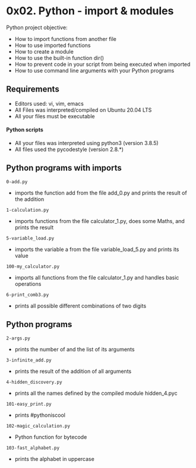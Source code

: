# 0x02. Python - import & modules
Python project objective:

- How to import functions from another file
- How to use imported functions
- How to create a module
- How to use the built-in function dir()
- How to prevent code in your script from being executed when imported
- How to use command line arguments with your Python programs

## Requirements
- Editors used: vi, vim, emacs
- All Files was  interpreted/compiled on Ubuntu 20.04 LTS 
- All your files must be executable

#### Python scripts
- All your files was interpreted using python3 (version 3.8.5)
- All files used the pycodestyle (version 2.8.*)



## Python programs with imports
`0-add.py`

-  imports the function add from the file add_0.py and prints the result of the addition

`1-calculation.py`

-  imports functions from the file calculator_1.py, does some Maths, and prints the result

`5-variable_load.py`

-  imports the variable a from the file variable_load_5.py and prints its value

`100-my_calculator.py`

-  imports all functions from the file calculator_1.py and handles basic operations

`6-print_comb3.py`

- prints all possible different combinations of two digits


## Python programs

`2-args.py`

-  prints the number of and the list of its arguments

`3-infinite_add.py `

-  prints the result of the addition of all arguments

`4-hidden_discovery.py`

-  prints all the names defined by the compiled module hidden_4.pyc

`101-easy_print.py `

-  prints #pythoniscool

`102-magic_calculation.py`

- Python function for bytecode

`103-fast_alphabet.py`

- prints the alphabet in uppercase


